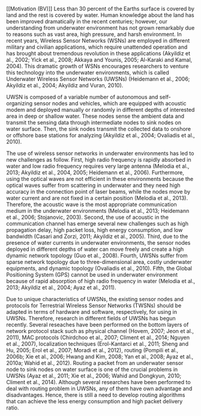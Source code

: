 [[Motivation (BV)]]
Less than 30 percent of the Earths surface is covered by land and the rest is covered by water. Human knowledge about the land has been improved dramatically in the recent centuries; however, our understanding from underwater environment has not grown remarkably due to reasons such as vast area, high pressure, and harsh environment. In recent years, Wireless Sensor Networks (WSNs) are employed in different military and civilian applications, which require unattended operation and has brought about tremendous revolution in these applications (Akyildiz et al., 2002; Yick et al., 2008; Akkaya and Younis, 2005; Al-Karaki and Kamal, 2004). This dramatic growth of WSNs encourages researchers to venture this technology into the underwater environments, which is called Underwater Wireless Sensor Networks (UWSNs) (Heidemann et al., 2006; Akyildiz et al., 2004; Akyildiz and Vuran, 2010).

UWSN is composed of a variable number of autonomous and self-organizing sensor nodes and vehicles, which are equipped with acoustic modem and deployed manually or randomly in different depths of interested area in deep or shallow water. These nodes sense the ambient data and transmit the sensing data through intermediate nodes to sink nodes on water surface. Then, the sink nodes transmit the collected data to onshore or offshore base stations for analyzing (Akyildiz et al., 2004; Ovaliadis et al., 2010).

The use of wireless sensor networks in underwater environments has led to new challenges as follow. First, high radio frequency is rapidly absorbed in water and low radio frequency requires very large antenna (Melodia et al., 2013; Akyildiz et al., 2004, 2005; Heidemann et al., 2006). Furthermore, using the optical waves are not efficient in these environments because the optical waves suffer from scattering in underwater and they need high accuracy in the connection point of laser beams, while the nodes move by water current and are not fixed in a certain position (Melodia et al., 2013). Therefore, the acoustic wave is the most appropriate communication medium in the underwater environments (Melodia et al., 2013; Heidemann et al., 2006; Stojanovic, 2003). Second, the use of acoustic in the communication channel has emerge several new challenges such as high propagation delay, high packet loss, high energy consumption, and low bandwidth (Casari and Zorzi, 2011; Akyildiz et al., 2005). Third, due to the presence of water currents in underwater environments, the sensor nodes deployed in different depths of water can move freely and create a high dynamic network topology (Guo et al., 2008). Fourth, UWSNs suffer from sparse network topology due to three-dimensional area, costly underwater equipments, and dynamic topology (Ovaliadis et al., 2010). Fifth, the Global Positioning System (GPS) cannot be used in underwater environment because of rapid absorption of high radio frequency in water (Melodia et al., 2013; Akyildiz et al., 2004; Ayaz et al., 2011).

Due to unique characteristics of UWSNs, the existing sensor nodes and protocols for Terrestrial Wireless Sensor Networks (TWSNs) should be adapted in terms of hardware and software, respectively, for using in UWSNs. Therefore, research in different fields of UWSNs has begun recently. Several reseaches have been performed on the bottom layers of network protocol stack such as physical channel (Hovem, 2007; Jeon et al., 2011), MAC protocols (Chirdchoo et al., 2007; Climent et al., 2014; Nguyen et al., 2007), localization techniques (Erol-Kantarci et al., 2011; Sheng and Hu, 2005; Erol et al., 2007; Moradi et al., 2012), routing (Pompili et al., 2006b; Xie et al., 2006; Hwang and Kim, 2008; Yan et al., 2008; Ayaz et al., 2010a; Wahid et al., 2012). Routing a packet from an underwater sensor node to sink nodes on water surface is one of the crucial problems in UWSNs (Ayaz et al., 2011; Xie et al., 2006; Wahid and Dongkyun, 2010; Climent et al., 2014). Although several researches have been performed to deal with routing problem in UWSNs, any of them have own advantage and disadvantages. Hence, there is still a need to develop routing algorithms that can achieve the less energy consumption and high packet delivery ratio.